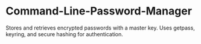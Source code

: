 # Command-Line-Password-Manager
Stores and retrieves encrypted passwords with a master key. Uses getpass, keyring, and secure hashing for authentication.
